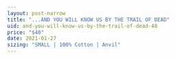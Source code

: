 ```yaml
---
layout: post-narrow
title: "...AND YOU WILL KNOW US BY THE TRAIL OF DEAD"
uid: and-you-will-know-us-by-the-trail-of-dead-40
price: "$40"
date: 2021-01-27
sizing: "SMALL | 100% Cotton | Anvil"
---
```


<div class="showcase">
    
</div>
